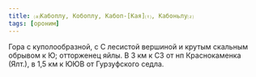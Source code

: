```yaml
---
title: ⒜Кабоплу, Кобоплу, Кабоп-[Кая]⒯, Кабоньлу⒵
tags: [ороним]
---
```


Гора с куполообразной, с С лесистой вершиной и крутым скальным обрывом к Ю;
отторженец яйлы. В 3 км к СЗ от нп Краснокаменка (Ялт.), в 1,5 км к ЮЮВ от
Гурзуфского седла.
